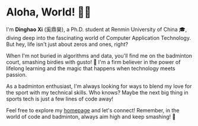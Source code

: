 # Aloha, World! 🌺🌴

I'm **Dinghao Xi** (奚鼎昊), a Ph.D. student at Renmin University of China 🎓, diving deep into the fascinating world of Computer Application Technology. But hey, life isn't just about zeros and ones, right? 

When I'm not buried in algorithms and data, you'll find me on the badminton court, smashing birdies with gusto! 🏸 I'm a firm believer in the power of lifelong learning and the magic that happens when technology meets passion.

As a badminton enthusiast, I'm always looking for ways to blend my love for the sport with my technical skills. Who knows? Maybe the next big thing in sports tech is just a few lines of code away!

Feel free to explore my [homepage](https://dinghaoxi.github.io/) and let's connect! Remember, in the world of code and badminton, always aim high and keep smashing! 🚀
